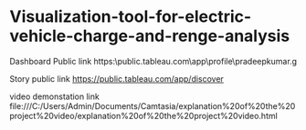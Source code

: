 # Visualization-tool-for-electric-vehicle-charge-and-renge-analysis


Dashboard Public link https:\\public.tableau.com\app\profile\pradeepkumar.g

Story public link https://public.tableau.com/app/discover

video demonstation link file:///C:/Users/Admin/Documents/Camtasia/explanation%20of%20the%20project%20video/explanation%20of%20the%20project%20video.html
